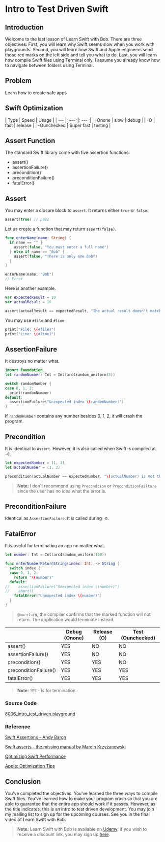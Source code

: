 # Intro to Test Driven Swift

## Introduction
Welcome to the last lesson of Learn Swift with Bob. There are three objectives. First, you will learn why Swift seems slow when you work with playgrounds. Second, you will learn how Swift and Apple engineers send those red marks on the left side and tell you what to do. Last, you will learn how compile Swift files using Terminal only. I assume you already know how to navigate between folders using Terminal.


## Problem
 Learn how to create safe apps

## Swift Optimization
| Type | Speed | Usage |
| --- |: --- :|: --- :|
| -Onone | slow | debug |
| -O | fast | release |
| -Ounchecked | Super fast | testing |


## Assert Function
The standard Swift library come with five assertion functions:
  - assert()
  - assertionFailure()
  - precondition()
  - preconditionFailure()
  - fatalError()

## Assert
You may enter a closure block to `assert`. It returns either `true` or `false`.


```swift
assert(true) // pass
```

Let us create a function that may return `assert(false)`.

```swift
func enterName(name: String) {
  if name == "" {
    assert(false, "You must enter a full name")
  } else if name == "Bob" {
    assert(false, "There is only one Bob")
  }
}

enterName(name: "Bob")
// Error
```
Here is another example.

```swift
var expectedResult = 10
var actualResult = 10

assert(actualResult == expectedResult, "The actual result doesn't match with the expected")
```

You may use `#file` and `#line`

```swift
print("File: \(#file)")
print("Line: \(#line)")
```

## AssertionFailure
It destroys no matter what.

```swift
import Foundation
let randomNumber: Int = Int(arc4random_uniform(3))

switch randomNumber {
case 0, 1, 2:
  print(randomNumber)
default:
  assertionFailure("Unexpected index \(randomNumber)")
}
```

If `randomNumber` contains any number besides 0, 1, 2, it will crash the program.

## Precondition
It is identical to `Assert`. However, it is also called when Swift is compiled at `-0`.

```swift
let expectedNumber = (1, 3)
let actualNumber = (1, 3)

precondition(actualNumber == expectedNumber, "\(actualNumber) is not the same as \(expectedNumber)")
```

> **Note:** I don't recommend using `Precondtion` or `PreconditionFailture` since the user has no idea what the error is.


## PreconditionFailure
Identical as `AssertionFailure`. It is called during `-O`.

## FatalError
It is useful for terminating an app no matter what.

```swift
let number: Int = Int(arc4random_uniform(100))

func enterNumberReturnString(index: Int) -> String {
  switch index {
  case 0, 1, 2:
    return "\(number)"
  default:
//    assertionFailure("Unexpected index \(number)")
//    abort()
    fatalError("Unexpected index \(number)")
  }
}
```

> `@noreturn`, the compiler confirms that the marked function will not return. The application would terminate instead.


| | Debug (Onone) | Release (O) |	Test (Ounchecked) |
| --- | --- | --- | --- |
| assert() |	YES	| NO	| NO |
| assertionFailure() |	YES |	NO |	NO|
| precondition() |	YES	| YES	| NO |
| preconditionFailure() |	YES |	YES	| YES|
| fatalError() |	YES	| YES |	YES |

> **Note:** `YES` - is for termination.


### Source Code
[8006_intro_test_driven.playground](https://www.dropbox.com/sh/50zf77pdviz3z7l/AAAA3lvpzwmqad9ure9T9wCoa?dl=0)


### Reference
[Swift Assertions - Andy Bargh](https://andybargh.com/swift-assertions/)

[Swift asserts - the missing manual by Marcin Krzyżanowski](http://blog.krzyzanowskim.com/2015/03/09/swift-asserts-the-missing-manual/)

[Optimizing Swift Performance](https://developer.apple.com/videos/play/wwdc2015/409/)

[Apple: Optimization Tips](https://github.com/apple/swift/blob/master/docs/OptimizationTips.rst)


## Conclusion
You've completed the objectives. You've learned the three ways to compile Swift files. You've learned how to make your program crash so that you are able to guarantee that the entire app should work if it passes. However, as the title indicates, this is an intro to test driven development. You may join my mailing list to sign up for the upcoming courses. See you in the final video of Learn Swift with Bob.


> **Note:** Learn Swift with Bob is available on [Udemy](https://udemy.com/learn-swift-with-bob/). If you wish to receive a discount link, you may sign up [here](https://goo.gl/RR4K27).
